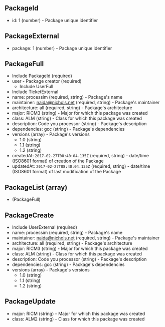 ## PackageId
+ id: 1 (number) - Package unique identifier


## PackageExternal
+ package: 1 (number) - Package unique identifier


## PackageFull
+ Include PackageId (required)
+ user - Package creator (required)
    + Include UserFull
+ Include TicketExternal
+ name: processim (required, string) - Package's name
+ maintainer: naida@nichols.net (required, string) - Package's maintainer
+ architecture: all (required, string) - Package's architecture
+ major: RICM3 (string) - Major for which this package was created
+ class: ALM (string) - Class for which this package was created
+ description: Code you processor (string) - Package's description
+ dependencies: gcc (string) - Package's dependencies
+ versions (array) - Package's versions
    + 1.0 (string)
    + 1.1 (string)
    + 1.2 (string)
+ createdAt: `2017-02-27T08:40:04.135Z` (required, string) - date/time (ISO8601 format) of creation of the Package
+ updatedAt: `2017-02-27T08:40:04.135Z` (required, string) - date/time (ISO8601 format) of last modification of the Package


## PackageList (array)
+ (PackageFull)


## PackageCreate
+ Include UserExternal (required)
+ name: processim (required, string) - Package's name
+ maintainer: naida@nichols.net (required, string) - Package's maintainer
+ architecture: all (required, string) - Package's architecture
+ major: RICM3 (string) - Major for which this package was created
+ class: ALM (string) - Class for which this package was created
+ description: Code you processor (string) - Package's description
+ dependencies: gcc (string) - Package's dependencies
+ versions (array) - Package's versions
    + 1.0 (string)
    + 1.1 (string)
    + 1.2 (string)

## PackageUpdate
+ major: RICM (string) - Major for which this package was created
+ class: ALM2 (string) - Class for which this package was created

